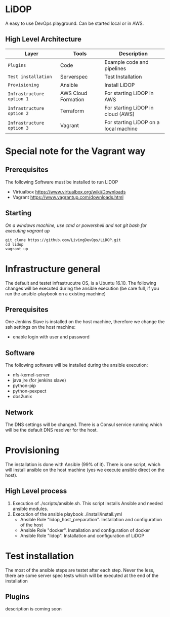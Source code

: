 # LiDOP
A easy to use DevOps playground. Can be started local or in AWS.



## High Level Architecture
| Layer                     | Tools               | Description
| ------------------------- | ------------------- | ----------------------
| `Plugins`                 | Code                | Example code and pipelines
| `Test installation`       | Serverspec          | Test Installation
| `Provisioning`            | Ansible             | Install LiDOP
| `Infrastructure option 1` | AWS Cloud Formation | For starting LiDOP in AWS
| `Infrastructure option 2` | Terraform           | For starting LiDOP in cloud (AWS)
| `Infrastructure option 3` | Vagrant             | For starting LiDOP on a local machine

# Special note for the Vagrant way

## Prerequisites
The following Software must be installed to run LiDOP
- Virtualbox https://www.virtualbox.org/wiki/Downloads
- Vagrant https://www.vagrantup.com/downloads.html

## Starting
*On a windows machine, use cmd or powershell and not git bash for executing vagrant up*
```
git clone https://github.com/LivingDevOps/LiDOP.git
cd lidop
vagrant up
```

# Infrastructure general
The default and testet infrastrucutre OS, is a Ubuntu 16.10.
The following changes will be executed during the ansible execution (be care full, if you run the ansible-playbook on a existing machine)

## Prerequisites
One Jenkins Slave is installed on the host machine, therefore we change the ssh settings on the host machine:
- enable login with user and password

## Software
The following software will be installed during the ansible execution:
- nfs-kernel-server
- java jre (for jenkins slave)
- python-pip
- python-pexpect
- dos2unix

## Network
The DNS settings will be changed. There is a Consul service running which will be the default DNS resolver for the host.

# Provisioning
The installation is done with Ansible (99% of it). There is one script, which will install ansible on the host machine (yes we execute ansible direct on the host).

## High Level process
1. Execution of ./scripts/ansible.sh. This script installs Ansible and needed ansible modules.
2. Execution of the ansible playbook ./install/install.yml
    - Ansible Role "lidop_host_preparation". Installation and configuration of the host
    - Ansible Role "docker". Installation and configuration of docker
    - Ansible Role "lidop". Installation and configuration of LiDOP

# Test installation
The most of the ansible steps are testet after each step. Never the less, there are some server spec tests which will be executed at the end of the installation

## Plugins
description is coming soon
